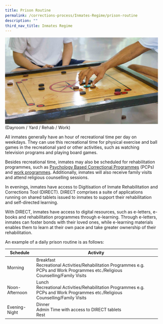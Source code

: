 ```yaml
---
title: Prison Routine
permalink: /corrections-process/Inmates-Regime/prison-routine
description: ""
third_nav_title: Inmates Regime
---
```

![](/images/Prison%20Life/2022-PrisonRegime-DayroomActivities-1.jpg)
(Dayroom / Yard / Rehab / Work)

All inmates generally have an hour of recreational time per day on weekdays. They can use this recreational time for physical exercise and ball games in the recreational yard or other activities, such as watching television programs and playing board games.

Besides recreational time, inmates may also be scheduled for rehabilitation programmes, such as [Psychology Based Correctional Programmes](/corrections-process/programmes/psychology-programmes) (PCPs) and [work programmes](/corrections-process/programmes/work-programme). Additionally, inmates will also receive family visits and attend religious counselling sessions.

In evenings, inmates have access to Digitisation of Inmate Rehabilitation and Corrections Tool (DIRECT). DIRECT comprises a suite of applications running on shared tablets issued to inmates to support their rehabilitation and self-directed learning. 

With DIRECT, inmates have access to digital resources, such as e-letters, e-books and rehabilitation programmes through e-learning. Through e-letters, inmates can foster bonds with their loved ones, while e-learning materials enables them to learn at their own pace and take greater ownership of their rehabilitation.	

An example of a daily prison routine is as follows:

|Schedule| Activity | 
| -------- | -------- | 
|Morning |Breakfast<br>Recreational Activities/Rehabilitation Programmes e.g. PCPs and Work Programmes etc./Religious Counselling/Family Visits |
|Noon-Afternoon |Lunch<br>Recreational Activities/Rehabilitation Programmes e.g. PCPs and Work Programmes etc./Religious Counselling/Family Visits|
|Evening-Night|Dinner<br>Admin Time with access to DIRECT tablets<br> Rest|